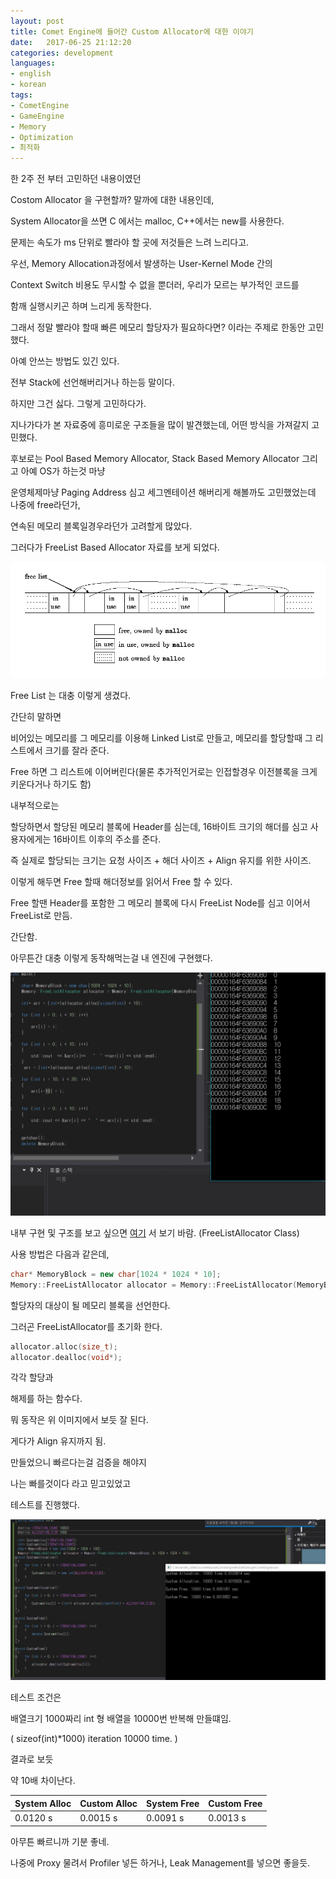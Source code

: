 ```yaml
---
layout: post
title: Comet Engine에 들어간 Custom Allocator에 대한 이야기	
date:   2017-06-25 21:12:20		
categories: development
languages:
- english
- korean
tags:
- CometEngine
- GameEngine
- Memory
- Optimization
- 최적화
---		
```


한 2주 전 부터 고민하던 내용이였던

Costom Allocator 을 구현할까? 말까에 대한 내용인데,

System Allocator을 쓰면 C 에서는 malloc, C++에서는 new를 사용한다.
 
문제는 속도가 ms 단위로 빨라야 할 곳에 저것들은 느려 느리다고.

우선, Memory Allocation과정에서 발생하는 User-Kernel Mode 간의 

Context Switch 비용도 무시할 수 없을 뿐더러, 우리가 모르는 부가적인 코드를

함깨 실행시키곤 하며 느리게 동작한다.

그래서 정말 빨라야 할때 빠른 메모리 할당자가 필요하다면? 이라는 주제로 한동안 고민했다.

아예 안쓰는 방법도 있긴 있다.

전부 Stack에 선언해버리거나 하는등 말이다.

하지만 그건 싫다. 그렇게 고민하다가.

지나가다가 본 자료중에 흥미로운 구조들을 많이 발견했는데, 어떤 방식을 가져갈지 고민했다.

후보로는 Pool Based Memory Allocator, Stack Based Memory Allocator 그리고 아예 OS가 하는것 마냥

운영체제마냥 Paging Address 심고 세그멘테이션 해버리게 해볼까도 고민했었는데 나중에 free라던가, 

연속된 메모리 블록일경우라던가 고려할게 많았다.

그러다가 FreeList Based Allocator 자료를 보게 되었다.


		
![FreeList](/uploads/2017-06-25/CometEngine/Allocator/FreeList.gif)
 
Free List 는 대충 이렇게 생겼다.


간단히 말하면 

비어있는 메모리를 그 메모리를 이용해 Linked List로 만들고, 메모리를 할당할때 그 리스트에서 크기를 잘라 준다.

Free 하면 그 리스트에 이어버린다(물론 추가적인거로는 인접할경우 이전블록을 크게 키운다거나 하기도 함)

내부적으로는 

할당하면서 할당된 메모리 블록에 Header를 심는데, 16바이트 크기의 해더를 심고 사용자에게는 16바이트 이후의 주소를 준다.

즉 실제로 할당되는 크기는 요청 사이즈 + 해더 사이즈 + Align 유지를 위한 사이즈.

이렇게 해두면 Free 할때 해더정보를 읽어서 Free 할 수 있다.

Free 할땐 Header를 포함한 그 메모리 블록에 다시 FreeList Node를 심고 이어서 FreeList로 만듬.

간단함.

아무튼간 대충 이렇게 동작해먹는걸 내 엔진에 구현했다.

![Allocator](/uploads/2017-06-25/CometEngine/Allocator/CustomAllocation.PNG)

내부 구현 및 구조를 보고 싶으면 [여기](https://devsdk.github.io/CometEngine/html/namespace_comet_engine_1_1_core_1_1_memory.html)
서 보기 바람. (FreeListAllocator Class)

사용 방법은 다음과 같은데,

```cpp 
char* MemoryBlock = new char[1024 * 1024 * 10];
Memory::FreeListAllocator allocator = Memory::FreeListAllocator(MemoryBlock, 4, 1024 * 1024);

```

할당자의 대상이 될 메모리 블록을 선언한다.

그러곤 FreeListAllocator를 초기화 한다.

```cpp
allocator.alloc(size_t);
allocator.dealloc(void*);
```

각각 할당과

해제를 하는 함수다.

뭐 동작은 위 이미지에서 보듯 잘 된다.

게다가 Align 유지까지 됨.

만들었으니 빠르다는걸 검증을 해야지

나는 빠를것이다 라고 믿고있었고

테스트를 진행했다.

![Performance](/uploads/2017-06-25/CometEngine/Allocator/PerformanceTest.jpg)

테스트 조건은

배열크기 1000짜리 int 형 배열을 10000번 반복해 만들떄임.

( sizeof(int)*1000) iteration 10000 time. )

결과로 보듯

약 10배 차이난다.

| System Alloc | Custom Alloc | System Free | Custom Free |
|------------|------------|-----------|-----------|
|   0.0120 s |  0.0015 s  | 0.0091 s  | 0.0013 s  |


아무튼 빠르니까 기분 좋네.


나중에 Proxy 물려서 Profiler 넣든 하거나, Leak Management를 넣으면 좋을듯.

